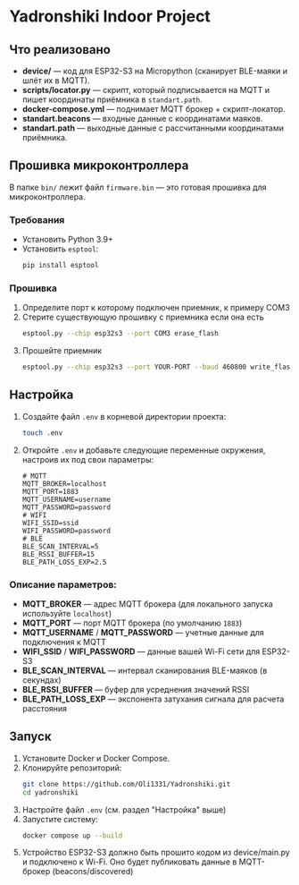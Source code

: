 # Yadronshiki Indoor Project

## Что реализовано
- **device/** — код для ESP32-S3 на Micropython (сканирует BLE-маяки и шлёт их в MQTT).
- **scripts/locator.py** — скрипт, который подписывается на MQTT и пишет координаты приёмника в `standart.path`.
- **docker-compose.yml** — поднимает MQTT брокер + скрипт-локатор.
- **standart.beacons** — входные данные с координатами маяков.
- **standart.path** — выходные данные с рассчитанными координатами приёмника.

## Прошивка микроконтроллера 
В папке `bin/` лежит файл `firmware.bin` — это готовая прошивка для микроконтроллера.

### Требования
- Установить Python 3.9+
- Установить `esptool`:
  ```bash
  pip install esptool
  ```

### Прошивка
1. Определите порт к которому подключен приемник, к примеру COM3
2. Стерите существующую прошивку с приемника если она есть
   ```bash
   esptool.py --chip esp32s3 --port COM3 erase_flash
   ```
3. Прошейте приемник
   ```bash
   esptool.py --chip esp32s3 --port YOUR-PORT --baud 460800 write_flash -z 0x0 PATH-TO-FIRMWARE
   ```

## Настройка
1. Создайте файл `.env` в корневой директории проекта:
   ```bash
   touch .env
   ```
2. Откройте `.env` и добавьте следующие переменные окружения, настроив их под свои параметры:
   ```env
   # MQTT
   MQTT_BROKER=localhost
   MQTT_PORT=1883
   MQTT_USERNAME=username
   MQTT_PASSWORD=password
   # WIFI
   WIFI_SSID=ssid
   WIFI_PASSWORD=password
   # BLE
   BLE_SCAN_INTERVAL=5
   BLE_RSSI_BUFFER=15
   BLE_PATH_LOSS_EXP=2.5
   ```

### Описание параметров:
- **MQTT_BROKER** — адрес MQTT брокера (для локального запуска используйте `localhost`)
- **MQTT_PORT** — порт MQTT брокера (по умолчанию `1883`)
- **MQTT_USERNAME** / **MQTT_PASSWORD** — учетные данные для подключения к MQTT
- **WIFI_SSID** / **WIFI_PASSWORD** — данные вашей Wi-Fi сети для ESP32-S3
- **BLE_SCAN_INTERVAL** — интервал сканирования BLE-маяков (в секундах)
- **BLE_RSSI_BUFFER** — буфер для усреднения значений RSSI
- **BLE_PATH_LOSS_EXP** — экспонента затухания сигнала для расчета расстояния

## Запуск
1. Установите Docker и Docker Compose.
2. Клонируйте репозиторий:
   ```bash
   git clone https://github.com/Oli1331/Yadronshiki.git
   cd yadronshiki
   ```
3. Настройте файл `.env` (см. раздел "Настройка" выше)
4. Запустите систему:
   ```bash
   docker compose up --build
   ```
5. Устройство ESP32-S3 должно быть прошито кодом из device/main.py и подключено к Wi-Fi. Оно будет публиковать данные в MQTT-брокер (beacons/discovered)